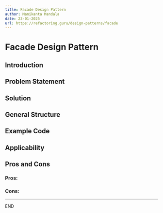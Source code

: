 ```yaml
---
title: Facade Design Pattern
author: Manikanta Mandala
date: 23-01-2025
url: https://refactoring.guru/design-patterns/facade
---
```


# Facade Design Pattern

## Introduction

## Problem Statement

## Solution

## General Structure
   
## Example Code

## Applicability

## Pros and Cons

### Pros:

### Cons:

---

END
